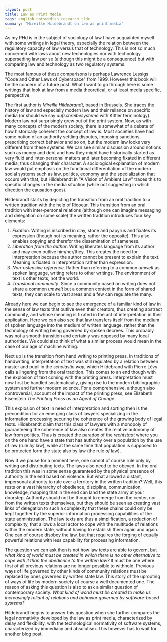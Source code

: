 ```yaml
--- 
layout: post
title: Law as Print Media
tags: english notswedish research tldr
summary: "Mireille Hildebrandt on law as print media"
---
```


As my PHd is in the subject of sociology of law I have acquainted myself with some writings in legal theory, especially the relation between the regulatory capacity of law versus that of technology. This is not so much concerned with laws about new technologies nor with technology superseding law per se (although this might be a consequence) but with comparing law and technology as two regulatory systems. 

The most famous of these comparisons is perhaps Lawrence Lessigs "Code and Other Laws of Cyberspace" from 1999. However this book will be the concern of a future post. What I want to go through here is some writings that look at law from a media theoretical, or at least media specific, perspective.

The first author is *Mireille Hildebrandt*, based in Brussels. She traces the history of law and especially modern law and their reliance on specific media (or should we say *aufschreibesysteme* with Kittler terminology). Modern law not surprisingly grew out of the print system. Now, as with many concepts of the modern society, there is somewhat of a debate of how historically coherent the concept of law is. Most societies have had some notion of an authority settling disputes, imposing sanctions, prescribing correct behavior and so on, but the modern law looks very different from these systems. We can see similar discussion around notions such as money and debt and how they might have historically started as very fluid and inter-personal matters and later becoming fixated in different media, thus changing their character. A sociological explanation of modern law would put emphasis on the functional differentiation of the modern social systems such as law, politics, economy and the specialization that occurs with that, but Hildebrandt in "A Vision of Ambient Law" traces this to specific changes in the media situation (while not suggesting in which direction the causation goes). 

Hildebrandt starts by depicting the transition from an oral tradition to a written tradition with the help of Ricoeur. This transition from an oral tradition with inter-personal relations (although one can imagine messaging and delegation on some scale) the written tradition introduces four key elements:

1. *Fixation*. Writing is inscribed in clay, stone and papyrus and fixates its expression (though not its meaning, rather the opposite). This also enables copying and therefor the dissemination of sameness.
2. *Liberation from the author*. Writing liberates language from its author and may even outlive him/her/they. This creates the need for interpretation because the author cannot be present to explain the text. Meaning is fixated in interpretation rather than expression.
3. *Non-ostensive reference*. Rather than referring to a common *umwelt* as spoken language, writing refers to other writings. The environment of text is other texts, not the world.
4. *Translocal community*. Since a community based on writing does not share a common *umwelt* but a common context in the form of shared texts, they can scale to vast areas and a few can regulate the many.

Already here we can begin to see the emergence of a familiar kind of law in the sense of law texts that outlive even their creators, thus creating abstract community, and whose meaning is fixated in the act of interpretation in their application. Here we can also see that law transfers itself from the medium of spoken language into the medium of written language, rather than the technology of writing being governed by spoken decrees. This probably was not a smooth transition and certainly was opposed by many local authorities. We could also think of what a similar process would mean in the case of our age of machine writing.

Next up is the transition from hand writing to printing press. In traditions of handwriting, interpretation of text was still regulated by a relation between master and pupil in the *scholastic way*, which Hildebrand with Pierre Lévy calls a lingering from the oral tradition. This comes to an end though with the explosion of text coming with the printing press. Interpretation must now first be handled systematically, giving rise to the modern bibliographic system and further modern science. For a comprehensive, although also controversial, account of the impact of the printing press, see Elizabeth Eisenstein *The Printing Press as an Agent of Change*.

This explosion of text in need of interpretation and sorting then is the precondition for an emerging class of lawyers specializing in the information processing securing the coherence of the growing body of legal texts. Hildebrandt claim that this class of lawyers with a monopoly of guaranteeing the coherence of law also creates the relative autonomy of law from politics. Thus is created the paradox of the *rechtstaat* where you on the one hand have a state that has authority over a population by the use of law (rule *by* law), while at the same time that population is supposed to be protected form the state also by law (the rule *of* law).

Now if we pause for a moment here, one cannot of course rule only by writing and distributing texts. The laws also need to be obeyed. In the oral tradition this was in some sense guaranteed by the physical presence of authority in the end based on violence. But what allowed a distant, impersonal authority to rule over a territory in the written tradition? Well, this rests on a vast hierarchy of obedience, discipline, communication, knowledge, mapping that in the end can land the state army at your doorstep. Authority should not be thought to emerge from the center, nor from the written texts themselves, but they should be seen as creating vast links of delegation to such a complexity that these chains could only be kept together by the superior information processing capabilities of the state administration. The law texts are thus a simplification, a reduction of complexity, that allows a local actor to cope with the multitude of relations within the modern state, without having to establish them again and again. One can of course disobey the law, but that requires the forging of equally powerful relations with less capability for processing information.

The question we can ask then is not how law texts are able to govern, but *what kind of world must be created in which there is no other alternative to cope with it than the obedience to the written law?* It must be one where first of all previous relations are no longer possible to withhold. Previous ways of life governed by other kinds of community relations must be replaced by ones governed by written state law. This story of the uprooting of ways of life by modern society of course a well documented one. The reason of asking this question is also to ask a similar question of contemporary society. *What kind of world must be created to make us increasingly reliant of relations and behavior governed by software-based systems?*

Hildebrandt begins to answer this question when she further compares the legal normativity developed by the law as print media, characterized by delay and flexibility, with the technological normativity of software systems, characterized by immediacy and absolutism. This however has to wait for another blog post. 